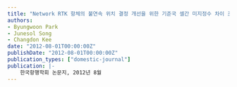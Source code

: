 ```yaml
---
title: "Network RTK 항체의 불연속 위치 결정 개선을 위한 기준국 셀간 미지정수 차이 조정 연구"
authors:
- Byungwoon Park
- Junesol Song
- Changdon Kee
date: "2012-08-01T00:00:00Z"
publishDate: "2012-08-01T00:00:00Z"
publication_types: ["domestic-journal"]
publication: |-
    한국항행학회 논문지, 2012년 8월
---
```

